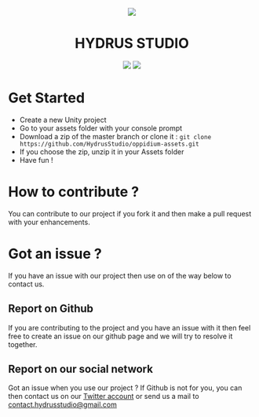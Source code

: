 
<p align="center">
  <img src="https://avatars3.githubusercontent.com/u/40475176?s=200&v=4">
</p>
<h1 align="center">
HYDRUS STUDIO
</h1>
<p align="center">
  <img src="https://img.shields.io/badge/License-Apache 2.0-blue.svg">
  <img src="https://img.shields.io/badge/Version-1.03-green.svg">
</p>


<h1> Get Started </h1>

* Create a new Unity project
* Go to your assets folder with your console prompt
* Download a zip of the master branch or clone it :
`git clone https://github.com/HydrusStudio/oppidium-assets.git`
* If you choose the zip, unzip it in your Assets folder
* Have fun !
<h1> How to contribute ? </h1>

You can contribute to our project if you fork it and then make a pull request with your enhancements.
<h1> Got an issue ? </h1>

If you have an issue with our project then use on of the way below to contact us.
<h2> Report on Github </h2>

If you are contributing to the project and you have an issue with it then feel free to create an issue on our github page and we will try to resolve it together.
<h2> Report on our social network </h2>

Got an issue when you use our project ? If Github is not for you, you can then contact us on our [Twitter account](https://twitter.com/hydrusstudio "Twitter account") or send us a mail to contact.hydrusstudio@gmail.com
